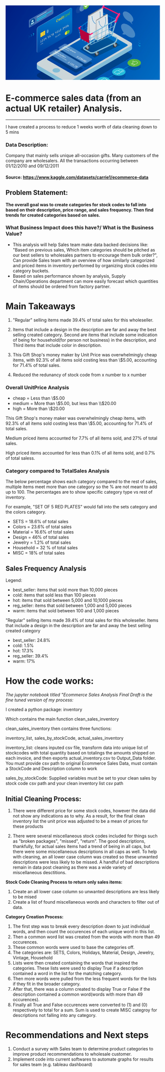 ![Credit Card Stock Image](Assets/images/Banner-for-readme.png)

# E-commerce sales data (from an actual UK retailer) Analysis.

---

I have created a process to reduce 1 weeks worth of data cleaning down to 5 mins

### Data Description:

Company that mainly sells unique all-occasion gifts. Many customers of the company are wholesalers. All the transactions occurring between 01/12/2010 and 09/12/2011

#### Source: <!--'E-Commerce Transactions from actual UK Retailer --> https://www.kaggle.com/datasets/carrie1/ecommerce-data

## Problem Statement:

**The overall goal was to create categories for stock codes to fall into based on their description, price range, and sales frequency. Then find trends for created categories based on sales.**

### What Business Impact does this have?/ What is the Business Value?

- This analysis will help Sales team make data backed decisions like: "Based on previous sales, Which item categories should be pitched as our best sellers to wholesales partners to encourage them bulk order?", Can provide Sales team with an overview of how similarly categorized and priced items in inventory performed by organizing stock codes into category buckets.
- Based on sales performance shown by analysis, Supply Chain/Operations department can more easily forecast which quantities of items should be ordered from factory partner.

# Main Takeaways

1. "Regular" selling items made 39.4% of total sales for this wholeseller.

1. Items that include a design in the description are far and away the best selling created category. Second are items that include some indication of being for household(for person not business) in the description, and Third items that include color in description.

1. This Gift Shop's money maker by Unit Price was overwhelmingly cheap items, with 92.3% of all items sold costing less than \\$5.00, accounting for 71.4\% of total sales.

1. Reduced the redunancy of stock code from x number to x number

### Overall UnitPrice Analysis

- cheap = Less than \\$5.00
- medium = More than \\$5.00, but less than \\$20.00
- high = More than \\$20.00

This Gift Shop's money maker was overwhelmingly cheap items, with 92.3% of all items sold costing less than \\$5.00, accounting for 71.4\% of total sales.

Medium priced items accounted for 7.7\% of all items sold, and 27\% of total sales.

High priced items accounted for less than 0.1\% of all items sold, and 0.7\% of total saless.

### Category compared to TotalSales Analysis

The below percentage shows each category compared to the rest of sales, multiple items meet more than one category so the % are not meant to add up to 100. The percentages are to show specific category type vs rest of inventory.

For example, "SET OF 5 RED PLATES" would fall into the sets category and the colors category.

- SETS = 18.6% of total sales
- Colors = 23.6% of total sales
- Material = 16.6% of total sales
- Design = 46% of total sales
- Jewelry = 1.2% of total sales
- Household = 32 % of total sales
- MISC = 18% of total sales

## Sales Frequency Analysis

Legend:

- best_seller: items that sold more than 10,000 pieces
- cold: items that sold less than 100 pieces
- hot: items that sold between 5,000 and 10,1000 pieces
- reg_seller: items that sold between 1,000 and 5,000 pieces
- warm: items that sold between 100 and 1,000 pieces

"Regular" selling items made 39.4% of total sales for this wholeseller. Items that include a design in the description are far and away the best selling created category

- best_seller: 24.8%
- cold: 1.5%
- hot: 17.3%
- reg_seller: 39.4%
- warm: 17%

# How the code works:

_The jupyter notebook titled "Ecommerce Sales Analysis Final Draft is the fine tuned version of my process:_

I created a python package: inventory

Which contains the main function clean_sales_inventory

clean_sales_inventory then contains three functions:

inventory_list, sales_by_stockCode, actual_sales_inventory

inventory_list: cleans inputed csv file, transform data into unique list of stockcodes with total quantity based on totalings the amounts shipped on each invoice, and then exports actual_inventory.csv to Output_Data folder. You must provide csv path to original Ecommerce Sales Data, must contain a StockCode and Description column to work

sales_by_stockCode: Supplied variables must be set to your clean sales by stock code csv path and your clean inventory list csv path

## Initial Cleaning Process:

1. There were different price for some stock codes, however the data did not show any indications as to why. As a result, for the final clean inventory list the unit price was adjusted to be a mean of prices for these products

1. There were several miscellaneous stock codes included for things such as "broken packages", "missed", "return". The good descriptions, thankfully, for actual sales items had a trend of being in all caps, but there were some miscellaneous descriptions in all caps as well. To help with cleaning, an all lower case column was created so these unwanted descriptions were less likely to be missed. A handful of bad descriptions remain in data post cleaning as there was a wide variety of miscellaneous desctitions.

**Stock Code Cleaning Process to return only sales items:**

1. Create an all lower case column so unwanted descriptions are less likely to be mised
1. Create a list of found miscellaneous words and characters to filter out of data.

**Category Creation Process:**

1. The first step was to break every description down to just individual words, and then count the occurences of each unique word in this list.
1. Then a common word list was created from the words with more than 49 occurences.
1. These common words were used to base the categories off.
1. The categories are: SETS, Colors, Holidays, Material, Design, Jewelry, Vintage, Household
1. Lists were then created containing the words that inspired the categories. These lists were used to display True if a description contained a word in the list for the matching category.
1. Then more words were pulled from the less frequent words for the lists if they fit in the broader category.
1. After that, there was a column created to display True or False if the description contained a common word(words with more than 49 occurences).
1. Finally all True and False occurences were converted to (1) and (0) respectively to total for a sum. Sum is used to create MISC categroy for descriptions not falling into any category.

# Recommendations and Next steps

1. Conduct a survey with Sales team to determine product categories to improve product recommendations to wholesale customer.
1. Implement code into current softwares to automate graphs for results for sales team (e.g. tableau dashboard)
